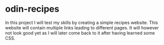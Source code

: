 # odin-recipes
In this project I will test my skills by creating a simple recipes website.
This website will contain multiple links leading to different pages.
It will however not look good yet as I will later come back to it after having learned some CSS.
